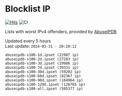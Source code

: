 # Blocklist IP

[![Hits](https://hits.seeyoufarm.com/api/count/incr/badge.svg?url=https%3A%2F%2Fgithub.com%2Fborestad%2Fblocklist-ip%2F&count_bg=%2379C83D&title_bg=%23555555&icon=&icon_color=%23E7E7E7&title=hits&edge_flat=false)](https://hits.seeyoufarm.com)  ![CI](https://img.shields.io/github/workflow/status/borestad/blocklist-ip/CI?style=flat-square)

Lists with worst IPv4 offenders, provided by [AbuseIPDB](https://www.abuseipdb.com/)

<!-- FOOTER-PLACEHOLDER -->
Updated every 5 hours<br>
Last update: `2024-03-31 - 20:20:12`
```
abuseipdb-s100-1d.ipset (22987 ip)
abuseipdb-s100-2d.ipset (27283 ip)
abuseipdb-s100-3d.ipset (29986 ip)
abuseipdb-s100-7d.ipset (39331 ip)
abuseipdb-s100-30d.ipset (59202 ip)
abuseipdb-s100-60d.ipset (82367 ip)
abuseipdb-s100-90d.ipset (104964 ip)
abuseipdb-s100-120d.ipset (126765 ip)
abuseipdb-s100-all.ipset (505377 ip)
```

